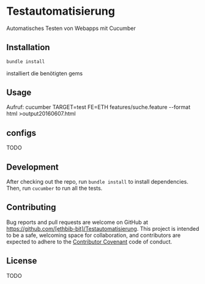 # Testautomatisierung
Automatisches Testen von Webapps mit Cucumber

## Installation
```ruby
bundle install
```
installiert die benötigten gems

## Usage
Aufruf: cucumber TARGET=test FE=ETH features/suche.feature --format html >output20160607.html

## configs
TODO

## Development
After checking out the repo, run `bundle install` to install dependencies. Then, run `cucumber` to run all the tests.


## Contributing

Bug reports and pull requests are welcome on GitHub at https://github.com/[ethbib-bit]/Testautomatisierung. This project is intended to be a safe, welcoming space for collaboration, and contributors are expected to adhere to the [Contributor Covenant](http://contributor-covenant.org) code of conduct.


## License
TODO
